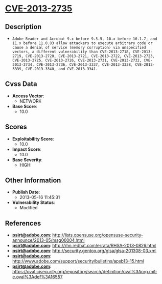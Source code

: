 
# [CVE-2013-2735](https://cve.mitre.org/cgi-bin/cvename.cgi?name=CVE-2013-2735)

## Description

- `Adobe Reader and Acrobat 9.x before 9.5.5, 10.x before 10.1.7, and 11.x before 11.0.03 allow attackers to execute arbitrary code or cause a denial of service (memory corruption) via unspecified vectors, a different vulnerability than CVE-2013-2718, CVE-2013-2719, CVE-2013-2720, CVE-2013-2721, CVE-2013-2722, CVE-2013-2723, CVE-2013-2725, CVE-2013-2726, CVE-2013-2731, CVE-2013-2732, CVE-2013-2734, CVE-2013-2736, CVE-2013-3337, CVE-2013-3338, CVE-2013-3339, CVE-2013-3340, and CVE-2013-3341.`

## Cvss Data

- **Access Vector**:
  - NETWORK
- **Base Score**:
  - 10.0

## Scores

- **Exploitability Score**:
  - 10.0
- **Impact Score**:
  - 10.0
- **Base Severity**:
  - HIGH

## Other Information

- **Publish Date**:
  - 2013-05-16 11:45:31
- **Vulnerability Status**:
  - Modified

## References

- **psirt@adobe.com**: http://lists.opensuse.org/opensuse-security-announce/2013-05/msg00004.html
- **psirt@adobe.com**: http://rhn.redhat.com/errata/RHSA-2013-0826.html
- **psirt@adobe.com**: http://security.gentoo.org/glsa/glsa-201308-03.xml
- **psirt@adobe.com**: http://www.adobe.com/support/security/bulletins/apsb13-15.html
- **psirt@adobe.com**: https://oval.cisecurity.org/repository/search/definition/oval%3Aorg.mitre.oval%3Adef%3A16557
